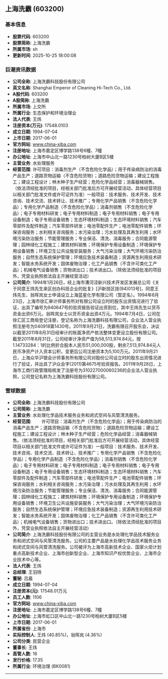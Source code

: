 ## 上海洗霸 (603200)

### 基本信息

- **股票代码**: 603200
- **股票简称**: 上海洗霸
- **所属市场**: sh
- **更新时间**: 2025-10-25 18:00:08

### 巨潮资讯数据

- **公司全称**: 上海洗霸科技股份有限公司
- **英文名称**: Shanghai Emperor of Cleaning Hi-Tech Co., Ltd.
- **A股代码**: 603200
- **A股简称**: 上海洗霸
- **所属市场**: 上交所
- **所属行业**: 生态保护和环境治理业
- **法人代表**: 王炜
- **注册资本(万元)**: 17548.0103
- **成立日期**: 1994-07-04
- **上市日期**: 2017-06-01
- **官方网站**: www.china-xiba.com
- **注册地址**: 上海市嘉定区博学路138号6幢、7幢
- **办公地址**: 上海市中山北一路1230号柏树大厦B区5楼
- **主营业务**: 水处理服务
- **经营范围**: 许可项目：消毒剂生产（不含危险化学品）；用于传染病防治的消毒产品生产；道路货物运输（不含危险货物）；道路危险货物运输；建设工程施工；建设工程设计；林木种子生产经营；危险化学品经营；消毒器械销售。（依法须经批准的项目，经相关部门批准后方可开展经营活动，具体经营项目以相关部门批准文件或许可证件为准）一般项目：技术服务、技术开发、技术咨询、技术交流、技术转让、技术推广；专用化学产品销售（不含危险化学品）；专用化学产品制造（不含危险化学品）；消毒剂销售（不含危险化学品）；电子专用材料研发；电子专用材料制造；电子专用材料销售；电子专用设备制造；电子专用设备销售；生态环境材料制造；生态环境材料销售；汽车零部件及配件制造；汽车零部件研发；电池零配件生产；电池零配件销售；环保咨询服务；水利相关咨询服务；水污染治理；污水处理及其再生利用；水环境污染防治服务；节能管理服务；专业保洁、清洗、消毒服务；合同能源管理；园林绿化工程施工；建筑材料销售；环境保护专用设备制造；环境保护专用设备销售；环境卫生公共设施安装服务；大气污染治理；大气环境污染防治服务；自然生态系统保护管理；环境应急技术装备制造；资源再生利用技术研发；智能水务系统开发；固体废物治理；化工产品销售（不含许可类化工产品）；机械电气设备销售；货物进出口；技术进出口。（除依法须经批准的项目外，凭营业执照依法自主开展经营活动）
- **公司简介**: 1994年1月26日，经上海市漕河泾新兴技术开发区发展总公司《关于同意王炜先生来区创办科技企业的批复》[沪新技区技(94)013号]，同意王炜先生、翁晖岚女士申请设立上海蓝星化学有限公司（暂定名）。1994年6月23日，上海市徐汇审计师事务所对有限公司设立时的股东出资情况进行了验证，出具了编号为940647号的验资报告验证出资到位，其中王炜先生以货币资金出资6万元，翁晖岚女士以货币资金出资4万元。1994年7月4日，公司在徐汇区工商局登记注册，登记名称为上海洗霸科技有限公司，企业法人营业执照注册号为040918第1430号。2011年9月21日，洗霸有限召开股东会，决议以截至2011年8月31日经审计的账面净资产依法整体变更设立股份有限公司。截至2011年8月31日，公司经审计净资产值为58,513,974.84元，按1.14733284：1的比例折合股本人民币51,000,000股，剩余7,513,974.84元人民币净资产计入资本公积，变更后公司注册资本为5,100万元。2011年9月21日，上海众华沪银会计师事务所有限公司对股份公司设立时的股东出资情况进行了验证，并出具了沪众会字(2011)第4675号验资报告。2011年9月28日，上海市工商行政管理局核发了注册号为310227000060236的企业法人营业执照，公司登记名称为上海洗霸科技股份有限公司。

### 雪球数据

- **公司全称**: 上海洗霸科技股份有限公司
- **公司简称**: 上海洗霸
- **主营业务**: 水处理化学品技术服务业务和闭式空间与风管清洗服务。
- **经营范围**: 　　许可项目：消毒剂生产（不含危险化学品）；用于传染病防治的消毒产品生产；道路货物运输（不含危险货物）；道路危险货物运输；建设工程施工；建设工程设计；林木种子生产经营；危险化学品经营；消毒器械销售。（依法须经批准的项目，经相关部门批准后方可开展经营活动，具体经营项目以相关部门批准文件或许可证件为准）一般项目：技术服务、技术开发、技术咨询、技术交流、技术转让、技术推广；专用化学产品销售（不含危险化学品）；专用化学产品制造（不含危险化学品）；消毒剂销售（不含危险化学品）；电子专用材料研发；电子专用材料制造；电子专用材料销售；电子专用设备制造；电子专用设备销售；生态环境材料制造；生态环境材料销售；汽车零部件及配件制造；汽车零部件研发；电池零配件生产；电池零配件销售；环保咨询服务；水利相关咨询服务；水污染治理；污水处理及其再生利用；水环境污染防治服务；节能管理服务；专业保洁、清洗、消毒服务；合同能源管理；园林绿化工程施工；建筑材料销售；环境保护专用设备制造；环境保护专用设备销售；环境卫生公共设施安装服务；大气污染治理；大气环境污染防治服务；自然生态系统保护管理；环境应急技术装备制造；资源再生利用技术研发；智能水务系统开发；固体废物治理；化工产品销售（不含许可类化工产品）；机械电气设备销售；货物进出口；技术进出口。（除依法须经批准的项目外，凭营业执照依法自主开展经营活动）
- **公司简介**: 上海洗霸科技股份有限公司的主营业务是水处理化学品技术服务业务和闭式空间与风管清洗服务。公司的主要产品是水处理化学品技术服务业务和闭式空间与风管清洗服务。公司被评为上海市高新技术企业、国家火炬计划重点高新技术企业、上海市创新型企业、上海市知识产权优势企业、上海市企业技术中心等。
- **法人代表**: 王炜
- **总经理**: 王羽旸
- **董秘**: 吕晨
- **成立日期**: 1994-07-04
- **注册资本(元)**: 17548.01万元
- **员工人数**: 1106
- **官方网站**: www.china-xiba.com
- **注册地址**: 上海市嘉定区博学路138号6幢、7幢
- **办公地址**: 上海市虹口区中山北一路1230号柏树大厦B区5楼
- **上市日期**: 2017-06-01
- **所属省份**: 上海市
- **实际控制人**: 王炜 (40.85%)，翁晖岚 (4.36%)
- **公司分类**: 民营企业
- **董事长**: 王炜
- **高管人数**: 16
- **发行价格**: 17.35
- **所属行业**: 环境治理 (BK0081)

---